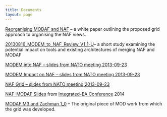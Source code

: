 ```yaml
---
title: Documents
layout: page
---
```



[Reorganising MODAF and
NAF](http://nafdocs.org/wp-content/uploads/2013/07/Reorganising-MODAF-and-NAF.pdf)
– a white paper outlining the proposed grid approach to organising the
NAF views.

[20130816\_MODEM\_to\_NAF\_Review\_V1\_1-U](http://nafdocs.org/wp-content/uploads/2013/07/20130816_MODEM_to_NAF_Review_V1_1-U.pdf)–
a short study examining the potential impact on tools and existing
architectures of merging NAF and MODAF

[MODEM into NAF – slides from NATO meeting
2013-09-23](http://nafdocs.org/wp-content/uploads/2013/07/MODEM-into-NAF.pdf)

[MODEM Impact on NAF – slides from NATO meeting
2013-09-23](http://nafdocs.org/wp-content/uploads/2013/07/MODEM-Impact-on-NAF.pdf)

[NAF Grid – slides from NATO meeting
2013-09-23](http://nafdocs.org/wp-content/uploads/2013/07/NAF-Grid.pdf)

[NAF-MODAF
Slides](http://nafdocs.org/wp-content/uploads/2013/07/Gorman-Bailey-Van-Haperen-IEA14-v2.pdf)
from [Integrated-EA Conference](http://www.integrated-ea.com) 2014

[MODAF M3 and Zachman
1\_0](http://nafdocs.org/wp-content/uploads/2015/04/MODAF-M3-and-Zachman-1_0.pdf)
– The original piece of MOD work from which the grid was developed.



